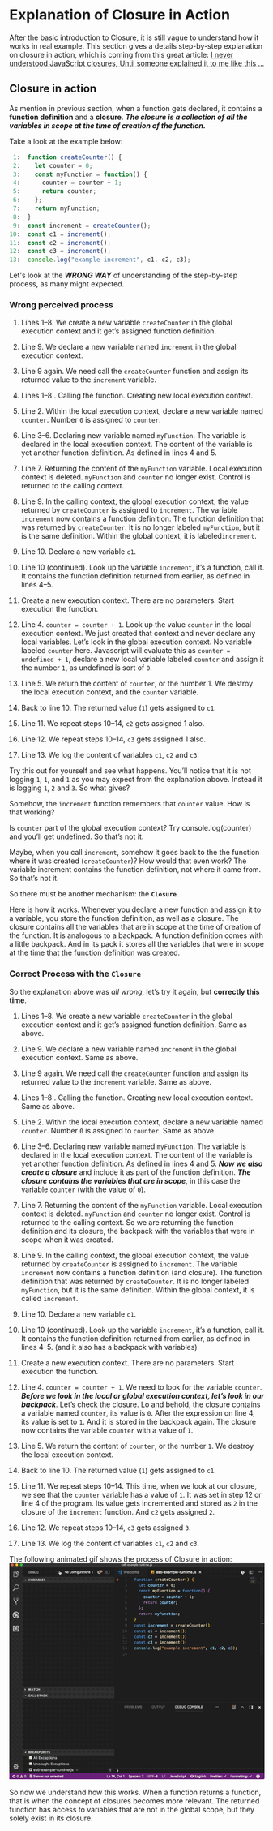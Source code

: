 # Explanation of Closure in Action

After the basic introduction to Closure, it is still vague to understand how it works in real example. This section gives a details step-by-step explanation on closure in action, which is coming from this great article: [I never understood JavaScript closures, Until someone explained it to me like this …](https://medium.com/dailyjs/i-never-understood-javascript-closures-9663703368e8)

## Closure in action

As mention in previous section, when a function gets declared, it contains a **function definition** and a **closure**. **_The closure is a collection of all the variables in scope at the time of creation of the function._**

Take a look at the example below:

```js
 1:  function createCounter() {
 2:    let counter = 0;
 3:    const myFunction = function() {
 4:      counter = counter + 1;
 5:      return counter;
 6:    };
 7:    return myFunction;
 8:  }
 9:  const increment = createCounter();
10:  const c1 = increment();
11:  const c2 = increment();
12:  const c3 = increment();
13:  console.log("example increment", c1, c2, c3);
```

Let's look at the **_WRONG WAY_** of understanding of the step-by-step process, as many might expected.

### Wrong perceived process

1.  Lines 1–8. We create a new variable `createCounter` in the global execution context and it get’s assigned function definition.

2.  Line 9. We declare a new variable named `increment` in the global execution context.

3.  Line 9 again. We need call the `createCounter` function and assign its returned value to the `increment` variable.

4.  Lines 1–8 . Calling the function. Creating new local execution context.

5.  Line 2. Within the local execution context, declare a new variable named `counter`. Number `0` is assigned to `counter`.

6.  Line 3–6. Declaring new variable named `myFunction`. The variable is declared in the local execution context. The content of the variable is yet another function definition. As defined in lines 4 and 5.

7.  Line 7. Returning the content of the `myFunction` variable. Local execution context is deleted. `myFunction` and `counter` no longer exist. Control is returned to the calling context.

8.  Line 9. In the calling context, the global execution context, the value returned by `createCounter` is assigned to `increment`. The variable `increment` now contains a function definition. The function definition that was returned by `createCounter`. It is no longer labeled `myFunction`, but it is the same definition. Within the global context, it is labeled`increment`.

9.  Line 10. Declare a new variable `c1`.

10. Line 10 (continued). Look up the variable `increment`, it’s a function, call it. It contains the function definition returned from earlier, as defined in lines 4–5.

11. Create a new execution context. There are no parameters. Start execution the function.

12. Line 4. `counter = counter + 1`. Look up the value `counter` in the local execution context. We just created that context and never declare any local variables. Let’s look in the global execution context. No variable labeled `counter` here. Javascript will evaluate this as `counter = undefined + 1`, declare a new local variable labeled `counter` and assign it the number `1`, as undefined is sort of `0`.

13. Line 5. We return the content of `counter`, or the number 1. We destroy the local execution context, and the `counter` variable.

14. Back to line 10. The returned value (`1`) gets assigned to `c1`.

15. Line 11. We repeat steps 10–14, `c2` gets assigned 1 also.

16. Line 12. We repeat steps 10–14, `c3` gets assigned 1 also.

17. Line 13. We log the content of variables `c1`, `c2` and `c3`.

Try this out for yourself and see what happens. You’ll notice that it is not logging `1`, `1`, and `1` as you may expect from the explanation above. Instead it is logging `1`, `2` and `3`. So what gives?

Somehow, the `increment` function remembers that `counter` value. How is that working?

Is `counter` part of the global execution context? Try console.log(counter) and you’ll get undefined. So that’s not it.

Maybe, when you call `increment`, somehow it goes back to the the function where it was created (`createCounter`)? How would that even work? The variable increment contains the function definition, not where it came from. So that’s not it.

So there must be another mechanism: the **`Closure`**.

Here is how it works. Whenever you declare a new function and assign it to a variable, you store the function definition, as well as a closure. The closure contains all the variables that are in scope at the time of creation of the function. It is analogous to a backpack. A function definition comes with a little backpack. And in its pack it stores all the variables that were in scope at the time that the function definition was created.

### Correct Process with the `Closure`

So the explanation above was _all wrong_, let’s try it again, but **correctly this time**.

1.  Lines 1–8. We create a new variable `createCounter` in the global execution context and it get’s assigned function definition. Same as above.

2.  Line 9. We declare a new variable named `increment` in the global execution context. Same as above.

3.  Line 9 again. We need call the `createCounter` function and assign its returned value to the `increment` variable. Same as above.

4.  Lines 1–8 . Calling the function. Creating new local execution context. Same as above.

5.  Line 2. Within the local execution context, declare a new variable named `counter`. Number `0` is assigned to `counter`. Same as above.

6.  Line 3–6. Declaring new variable named `myFunction`. The variable is declared in the local execution context. The content of the variable is yet another function definition. As defined in lines 4 and 5. **_Now we also create a closure_** and include it as part of the function definition. **_The closure contains the variables that are in scope_**, in this case the variable `counter` (with the value of `0`).

7.  Line 7. Returning the content of the `myFunction` variable. Local execution context is deleted. `myFunction` and `counter` no longer exist. Control is returned to the calling context. So we are returning the function definition and its closure, the backpack with the variables that were in scope when it was created.

8.  Line 9. In the calling context, the global execution context, the value returned by `createCounter` is assigned to `increment`. The variable `increment` now contains a function definition (and closure). The function definition that was returned by `createCounter`. It is no longer labeled `myFunction`, but it is the same definition. Within the global context, it is called `increment`.

9.  Line 10. Declare a new variable `c1`.

10. Line 10 (continued). Look up the variable `increment`, it’s a function, call it. It contains the function definition returned from earlier, as defined in lines 4–5. (and it also has a backpack with variables)

11. Create a new execution context. There are no parameters. Start execution the function.

12. Line 4. `counter = counter + 1`. We need to look for the variable `counter`. **_Before we look in the local or global execution context, let’s look in our backpack_**. Let’s check the closure. Lo and behold, the closure contains a variable named `counter`, its value is `0`. After the expression on line 4, its value is set to `1`. And it is stored in the backpack again. The closure now contains the variable `counter` with a value of `1`.

13. Line 5. We return the content of `counter`, or the number `1`. We destroy the local execution context.

14. Back to line 10. The returned value (`1`) gets assigned to `c1`.

15. Line 11. We repeat steps 10–14. This time, when we look at our closure, we see that the `counter` variable has a value of `1`. It was set in step 12 or line 4 of the program. Its value gets incremented and stored as `2` in the closure of the `increment` function. And `c2` gets assigned `2`.

16. Line 12. We repeat steps 10–14, `c3` gets assigned `3`.

17. Line 13. We log the content of variables `c1`, `c2` and `c3`.

The following animated gif shows the process of Closure in action:
![JavaScript Closure in Action](./img/JS_Closure.gif)

So now we understand how this works. When a function returns a function, that is when the concept of closures becomes more relevant. The returned function has access to variables that are not in the global scope, but they solely exist in its closure.

